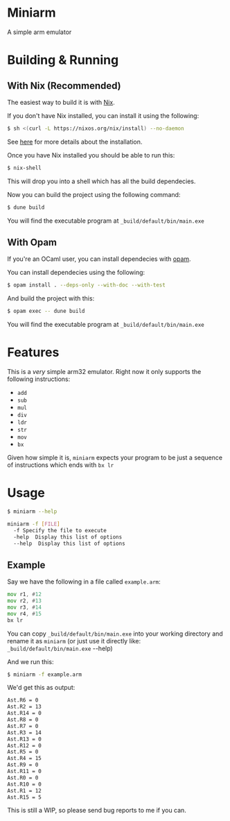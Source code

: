 # Miniarm
A simple arm emulator 


# Building & Running

## With Nix (Recommended)
The easiest way to build it is with [Nix](https://nixos.org/).

If you don't have Nix installed, you can install it using the following: 

```bash
$ sh <(curl -L https://nixos.org/nix/install) --no-daemon
```

See [here](https://nixos.org/download.html) for more details about the installation.

Once you have Nix installed you should be able to run this: 
```bash 
$ nix-shell
```

This will drop you into a shell which has all the build dependecies.

Now you can build the project using the following command: 

```bash
$ dune build
```

You will find the executable program at `_build/default/bin/main.exe`

## With Opam 
If you're an OCaml user, you can install dependecies with [opam](https://opam.ocaml.org/).

You can install dependecies using the following: 

```bash
$ opam install . --deps-only --with-doc --with-test
```

And build the project with this: 

```bash 
$ opam exec -- dune build
```

You will find the executable program at `_build/default/bin/main.exe`

# Features 
This is a *very* simple arm32 emulator. Right now it only supports the following instructions: 
* `add`
* `sub`
* `mul` 
* `div` 
* `ldr` 
* `str`
* `mov` 
* `bx` 

Given how simple it is, `miniarm` expects your program to be just a sequence of instructions which ends with `bx lr`


# Usage
```bash
$ miniarm --help
```

```bash 
miniarm -f [FILE]
  -f Specify the file to execute
  -help  Display this list of options
  --help  Display this list of options
```

## Example 
Say we have the following in a file called `example.arm`: 

```asm
mov r1, #12
mov r2, #13
mov r3, #14
mov r4, #15
bx lr
```

You can copy `_build/default/bin/main.exe` into your working directory and rename it as `miniarm` (or just use it directly like: `_build/default/bin/main.exe` --help)

And we run this: 
```bash 
$ miniarm -f example.arm
```

We'd get this as output: 
```bash
Ast.R6 = 0
Ast.R2 = 13
Ast.R14 = 0
Ast.R8 = 0
Ast.R7 = 0
Ast.R3 = 14
Ast.R13 = 0
Ast.R12 = 0
Ast.R5 = 0
Ast.R4 = 15
Ast.R9 = 0
Ast.R11 = 0
Ast.R0 = 0
Ast.R10 = 0
Ast.R1 = 12
Ast.R15 = 5
```

This is still a WIP, so please send bug reports to me if you can.
